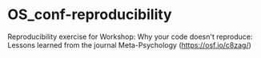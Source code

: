 # OS_conf-reproducibility

Reproducibility exercise for Workshop: Why your code doesn't reproduce: Lessons learned from the journal Meta-Psychology (https://osf.io/c8zag/) 